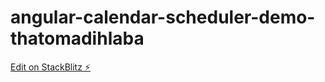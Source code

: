 # angular-calendar-scheduler-demo-thatomadihlaba

[Edit on StackBlitz ⚡️](https://stackblitz.com/edit/angular-calendar-scheduler-demo-ctruzx)